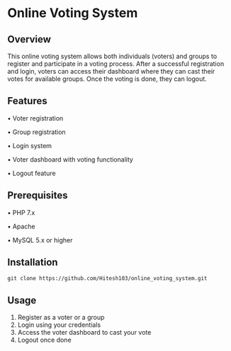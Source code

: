 # Online Voting System

## Overview

This online voting system allows both individuals (voters) and groups to register and participate in a voting process. After a successful registration and login, voters can access their dashboard where they can cast their votes for available groups. Once the voting is done, they can logout.

## Features

• Voter registration

• Group registration

• Login system

• Voter dashboard with voting functionality

• Logout feature

## Prerequisites

• PHP 7.x

• Apache

• MySQL 5.x or higher

## Installation

``` 
git clone https://github.com/Hitesh103/online_voting_system.git

```

## Usage

1. Register as a voter or a group
2. Login using your credentials
3. Access the voter dashboard to cast your vote
4. Logout once done